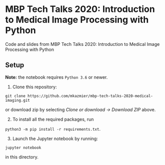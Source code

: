 # MBP Tech Talks 2020: Introduction to Medical Image Processing with Python
Code and slides from MBP Tech Talks 2020: Introduction to Medical Image Processing with Python

## Setup
**Note:** the notebook requires `Python 3.6` or newer.

1. Clone this repository:

`git clone https://github.com/mkazmier/mbp-tech-talks-2020-medical-imaging.git`

or download zip by selecting *Clone or download -> Download ZIP* above.

2. To install all the required packages, run

`python3 -m pip install -r requirements.txt`.

3. Launch the Jupyter notebook by running:

`jupyter notebook`

in this directory.
